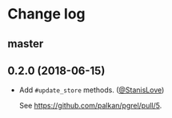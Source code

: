 # Change log

## master

## 0.2.0 (2018-06-15)

- Add `#update_store` methods. ([@StanisLove][])

  See https://github.com/palkan/pgrel/pull/5.

[@palkan]: https://github.com/palkan
[@StanisLove]: https://github.com/StanisLove
